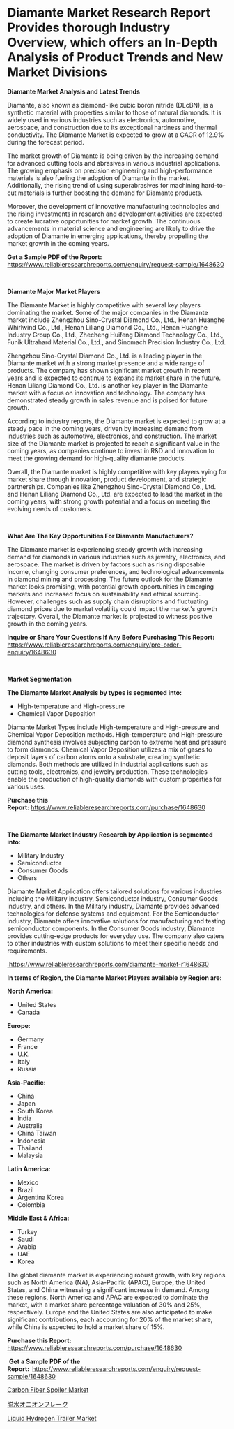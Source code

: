 <p><h1>Diamante Market Research Report Provides thorough Industry Overview, which offers an In-Depth Analysis of Product Trends and New Market Divisions</h1></p><p><strong>Diamante Market Analysis and Latest Trends</strong></p>
<p><p>Diamante, also known as diamond-like cubic boron nitride (DLcBN), is a synthetic material with properties similar to those of natural diamonds. It is widely used in various industries such as electronics, automotive, aerospace, and construction due to its exceptional hardness and thermal conductivity. The Diamante Market is expected to grow at a CAGR of 12.9% during the forecast period.</p><p>The market growth of Diamante is being driven by the increasing demand for advanced cutting tools and abrasives in various industrial applications. The growing emphasis on precision engineering and high-performance materials is also fueling the adoption of Diamante in the market. Additionally, the rising trend of using superabrasives for machining hard-to-cut materials is further boosting the demand for Diamante products.</p><p>Moreover, the development of innovative manufacturing technologies and the rising investments in research and development activities are expected to create lucrative opportunities for market growth. The continuous advancements in material science and engineering are likely to drive the adoption of Diamante in emerging applications, thereby propelling the market growth in the coming years.</p></p>
<p><strong>Get a Sample PDF of the Report:&nbsp;</strong> <a href="https://www.reliableresearchreports.com/enquiry/request-sample/1648630">https://www.reliableresearchreports.com/enquiry/request-sample/1648630</a></p>
<p>&nbsp;</p>
<p><strong>Diamante Major Market Players</strong></p>
<p><p>The Diamante Market is highly competitive with several key players dominating the market. Some of the major companies in the Diamante market include Zhengzhou Sino-Crystal Diamond Co., Ltd., Henan Huanghe Whirlwind Co., Ltd., Henan Liliang Diamond Co., Ltd., Henan Huanghe Industry Group Co., Ltd., Zhecheng Huifeng Diamond Technology Co., Ltd., Funik Ultrahard Material Co., Ltd., and Sinomach Precision Industry Co., Ltd.</p><p>Zhengzhou Sino-Crystal Diamond Co., Ltd. is a leading player in the Diamante market with a strong market presence and a wide range of products. The company has shown significant market growth in recent years and is expected to continue to expand its market share in the future. Henan Liliang Diamond Co., Ltd. is another key player in the Diamante market with a focus on innovation and technology. The company has demonstrated steady growth in sales revenue and is poised for future growth.</p><p>According to industry reports, the Diamante market is expected to grow at a steady pace in the coming years, driven by increasing demand from industries such as automotive, electronics, and construction. The market size of the Diamante market is projected to reach a significant value in the coming years, as companies continue to invest in R&D and innovation to meet the growing demand for high-quality diamante products.</p><p>Overall, the Diamante market is highly competitive with key players vying for market share through innovation, product development, and strategic partnerships. Companies like Zhengzhou Sino-Crystal Diamond Co., Ltd. and Henan Liliang Diamond Co., Ltd. are expected to lead the market in the coming years, with strong growth potential and a focus on meeting the evolving needs of customers.</p></p>
<p>&nbsp;</p>
<p><strong>What Are The Key Opportunities For Diamante Manufacturers?</strong></p>
<p><p>The Diamante market is experiencing steady growth with increasing demand for diamonds in various industries such as jewelry, electronics, and aerospace. The market is driven by factors such as rising disposable income, changing consumer preferences, and technological advancements in diamond mining and processing. The future outlook for the Diamante market looks promising, with potential growth opportunities in emerging markets and increased focus on sustainability and ethical sourcing. However, challenges such as supply chain disruptions and fluctuating diamond prices due to market volatility could impact the market's growth trajectory. Overall, the Diamante market is projected to witness positive growth in the coming years.</p></p>
<p><strong>Inquire or Share Your Questions If Any Before Purchasing This Report:</strong> <a href="https://www.reliableresearchreports.com/enquiry/pre-order-enquiry/1648630">https://www.reliableresearchreports.com/enquiry/pre-order-enquiry/1648630</a></p>
<p>&nbsp;</p>
<p><strong>Market Segmentation</strong></p>
<p><strong>The Diamante Market Analysis by types is segmented into:</strong></p>
<p><ul><li>High-temperature and High-pressure</li><li>Chemical Vapor Deposition</li></ul></p>
<p><p>Diamante Market Types include High-temperature and High-pressure and Chemical Vapor Deposition methods. High-temperature and High-pressure diamond synthesis involves subjecting carbon to extreme heat and pressure to form diamonds. Chemical Vapor Deposition utilizes a mix of gases to deposit layers of carbon atoms onto a substrate, creating synthetic diamonds. Both methods are utilized in industrial applications such as cutting tools, electronics, and jewelry production. These technologies enable the production of high-quality diamonds with custom properties for various uses.</p></p>
<p><strong>Purchase this Report:&nbsp;</strong><a href="https://www.reliableresearchreports.com/purchase/1648630">https://www.reliableresearchreports.com/purchase/1648630</a></p>
<p>&nbsp;</p>
<p><strong>The Diamante Market Industry Research by Application is segmented into:</strong></p>
<p><ul><li>Military Industry</li><li>Semiconductor</li><li>Consumer Goods</li><li>Others</li></ul></p>
<p><p>Diamante Market Application offers tailored solutions for various industries including the Military industry, Semiconductor industry, Consumer Goods industry, and others. In the Military industry, Diamante provides advanced technologies for defense systems and equipment. For the Semiconductor industry, Diamante offers innovative solutions for manufacturing and testing semiconductor components. In the Consumer Goods industry, Diamante provides cutting-edge products for everyday use. The company also caters to other industries with custom solutions to meet their specific needs and requirements.</p></p>
<p><a href="https://www.reliableresearchreports.com/diamante-market-r1648630">&nbsp;https://www.reliableresearchreports.com/diamante-market-r1648630</a></p>
<p><strong>In terms of Region, the Diamante Market Players available by Region are:</strong></p>
<p>
    <p> <strong> North America: </strong>
        <ul>
            <li>United States</li>
            <li>Canada</li>
        </ul>
        </p> 
    <p> <strong> Europe: </strong>
        <ul>
            <li>Germany</li>
            <li>France</li>
            <li>U.K.</li>
            <li>Italy</li>
            <li>Russia</li>
        </ul>
        </p> 
    <p> <strong> Asia-Pacific: </strong>
        <ul>
            <li>China</li>
            <li>Japan</li>
            <li>South Korea</li>
            <li>India</li>
            <li>Australia</li>
            <li>China Taiwan</li>
            <li>Indonesia</li>
            <li>Thailand</li>
            <li>Malaysia</li>
        </ul>
        </p> 
    <p> <strong> Latin America: </strong>
        <ul>
            <li>Mexico</li>
            <li>Brazil</li>
            <li>Argentina Korea</li>
            <li>Colombia</li>
        </ul>
        </p> 
    <p> <strong> Middle East & Africa: </strong>
        <ul>
            <li>Turkey</li>
            <li>Saudi</li>
            <li>Arabia</li>
            <li>UAE</li>
            <li>Korea</li>
        </ul>
    </p>
    </p>
<p><p>The global diamante market is experiencing robust growth, with key regions such as North America (NA), Asia-Pacific (APAC), Europe, the United States, and China witnessing a significant increase in demand. Among these regions, North America and APAC are expected to dominate the market, with a market share percentage valuation of 30% and 25%, respectively. Europe and the United States are also anticipated to make significant contributions, each accounting for 20% of the market share, while China is expected to hold a market share of 15%.</p></p>
<p><strong>Purchase this Report: </strong><a href="https://www.reliableresearchreports.com/purchase/1648630">https://www.reliableresearchreports.com/purchase/1648630</a></p>
<p>&nbsp;<strong>Get a Sample PDF of the Report:&nbsp;&nbsp;</strong><a href="https://www.reliableresearchreports.com/enquiry/request-sample/1648630">https://www.reliableresearchreports.com/enquiry/request-sample/1648630</a></p>
<p><strong></strong></p>
<p><p><a href="https://medium.com/@richard_ellings/carbon-fiber-spoiler-market-investigation-industry-evolution-and-forecast-till-2031-70ef9fdf11e2">Carbon Fiber Spoiler Market</a></p><p><a href="https://github.com/JanickJohns/Market-Research-Report-List-2/blob/main/50622672087.md">脱水オニオンフレーク</a></p><p><a href="https://medium.com/@ransomohns/global-liquid-hydrogen-trailer-market-is-projected-to-grow-at-a-cagr-of-13-9-869099d2f1b1">Liquid Hydrogen Trailer Market</a></p></p>